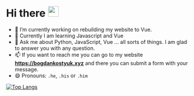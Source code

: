 # Hi there <img src="https://github.com/TheDudeThatCode/TheDudeThatCode/blob/master/Assets/Hi.gif" width="29px">

<!-- Here are some ideas to get you started: -->

- 🔭 I’m currently working on rebuilding my website to Vue.
- 🌱 Currently I am learning Javascript and Vue
- 💬 Ask me about Python, JavaScript, Vue ... all sorts of things. I am glad to answer you with any question.
- 📫 If you want to reach me you can go to my website **https://bogdankostyuk.xyz** and there you can submit a form with your message.
- 😄 Pronouns: ```.he```, ```.his``` or ```.him```
<!--[![logotip4ik's github stats](https://github-readme-stats.vercel.app/api?username=logotip4ik)](https://github.com/logotip4ik/github-readme-stats)-->
[![Top Langs](https://github-readme-stats.vercel.app/api/top-langs/?username=logotip4ik)](https://github.com/logotip4ik/github-readme-stats)
<!--[![Years Badge](https://badges.pufler.dev/years/logotip4ik)](https://badges.pufler.dev)
